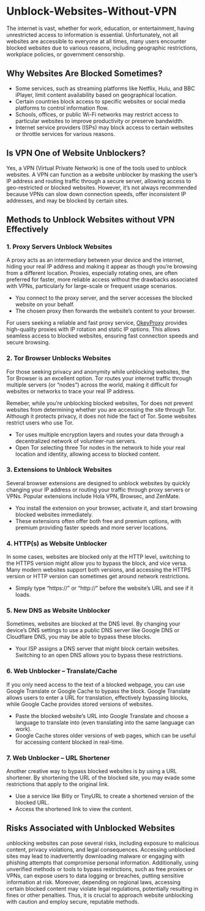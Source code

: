 # Unblock-Websites-Without-VPN
The internet is vast, whether for work, education, or entertainment, having unrestricted access to information is essential. 
Unfortunately, not all websites are accessible to everyone at all times, many users encounter blocked websites due to various reasons, including geographic restrictions, workplace policies, or government censorship. 

## Why Websites Are Blocked Sometimes?
- Some services, such as streaming platforms like Netflix, Hulu, and BBC iPlayer, limit content availability based on geographical location.
- Certain countries block access to specific websites or social media platforms to control information flow.
- Schools, offices, or public Wi-Fi networks may restrict access to particular websites to improve productivity or preserve bandwidth.
- Internet service providers (ISPs) may block access to certain websites or throttle services for various reasons.

## Is VPN One of Website Unblockers?
Yes, a VPN (Virtual Private Network) is one of the tools used to unblock websites.
A VPN can function as a website unblocker by masking the user’s IP address and routing traffic through a secure server, allowing access to geo-restricted or blocked websites. 
However, it’s not always recommended because VPNs can slow down connection speeds, offer inconsistent IP addresses, and may be blocked by certain sites.

## Methods to Unblock Websites without VPN Effectively
### 1. Proxy Servers Unblock Websites

A proxy acts as an intermediary between your device and the internet, hiding your real IP address and making it appear as though you’re browsing from a different location. 
Proxies, especially rotating ones, are often preferred for faster, more reliable access without the drawbacks associated with VPNs, particularly for large-scale or frequent usage scenarios.

- You connect to the proxy server, and the server accesses the blocked website on your behalf.
- The chosen proxy then forwards the website’s content to your browser.

For users seeking a reliable and fast proxy service, [OkeyProxy](https://www.okeyproxy.com/) provides high-quality proxies with IP rotation and static IP options. This allows seamless access to blocked websites, ensuring fast connection speeds and secure browsing.


### 2. Tor Browser Unblocks Websites
For those seeking privacy and anonymity while unblocking websites, the Tor Browser is an excellent option. Tor routes your internet traffic through multiple servers (or “nodes”) across the world, making it difficult for websites or networks to trace your real IP address.

Remeber, while you’re unblocking blocked websites, Tor does not prevent websites from determining whether you are accessing the site through Tor. Although it protects privacy, it does not hide the fact of Tor. Some websites restrict users who use Tor.

- Tor uses multiple encryption layers and routes your data through a decentralized network of volunteer-run servers.
- Open Tor selecting three Tor nodes in the network to hide your real location and identity, allowing access to blocked content.

### 3. Extensions to Unblock Websites​
Several browser extensions are designed to unblock websites by quickly changing your IP address or routing your traffic through proxy servers or VPNs. Popular extensions include Hola VPN, Browsec, and ZenMate.

- You install the extension on your browser, activate it, and start browsing blocked websites immediately.
- These extensions often offer both free and premium options, with premium providing faster speeds and more server locations.

### 4. HTTP(s) as Website Unblocker
In some cases, websites are blocked only at the HTTP level, switching to the HTTPS version might allow you to bypass the block, and vice versa. Many modern websites support both versions, and accessing the HTTPS version or HTTP version can sometimes get around network restrictions.

- Simply type “https://” or “http://” before the website’s URL and see if it loads.

### 5. New DNS as Website Unblocker
Sometimes, websites are blocked at the DNS level. By changing your device’s DNS settings to use a public DNS server like Google DNS or Cloudflare DNS, you may be able to bypass these blocks.

- Your ISP assigns a DNS server that might block certain websites. Switching to an open DNS allows you to bypass these restrictions.

### 6. Web Unblocker – Translate/Cache
If you only need access to the text of a blocked webpage, you can use Google Translate or Google Cache to bypass the block. Google Translate allows users to enter a URL for translation, effectively bypassing blocks, while Google Cache provides stored versions of websites.

- Paste the blocked website’s URL into Google Translate and choose a language to translate into (even translating into the same language can work).
- Google Cache stores older versions of web pages, which can be useful for accessing content blocked in real-time.

### 7. Web Unblocker – URL Shortener
Another creative way to bypass blocked websites is by using a URL shortener. By shortening the URL of the blocked site, you may evade some restrictions that apply to the original link.

- Use a service like Bitly or TinyURL to create a shortened version of the blocked URL.
- Access the shortened link to view the content.

## Risks Associated with Unblocked Websites
unblocking websites can pose several risks, including exposure to malicious content, privacy violations, and legal consequences. Accessing unblocked sites may lead to inadvertently downloading malware or engaging with phishing attempts that compromise personal information. Additionally, using unverified methods or tools to bypass restrictions, such as free proxies or VPNs, can expose users to data logging or breaches, putting sensitive information at risk. Moreover, depending on regional laws, accessing certain blocked content may violate legal regulations, potentially resulting in fines or other penalties. Thus, it is crucial to approach website unblocking with caution and employ secure, reputable methods.
